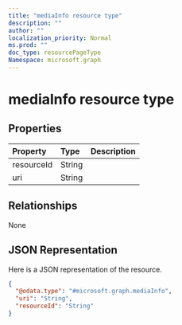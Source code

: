 ```yaml
---
title: "mediaInfo resource type"
description: ""
author: ""
localization_priority: Normal
ms.prod: ""
doc_type: resourcePageType
Namespace: microsoft.graph
---
```



# mediaInfo resource type



## Properties
|Property|Type|Description|
|:---|:---|:---|
|resourceId|String||
|uri|String||

## Relationships
None

## JSON Representation
Here is a JSON representation of the resource.
<!-- {
  "blockType": "resource",
  "@odata.type": "microsoft.graph.mediaInfo"
}
-->
``` json
{
  "@odata.type": "#microsoft.graph.mediaInfo",
  "uri": "String",
  "resourceId": "String"
}
```


